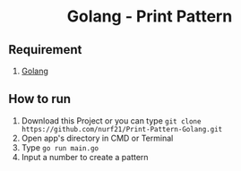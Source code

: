 <h1 align='center'>Golang - Print Pattern</h1>

## Requirement

1. <a href="https://golang.org/doc/install">Golang</a>

## How to run

1. Download this Project or you can type `git clone https://github.com/nurf21/Print-Pattern-Golang.git`
2. Open app's directory in CMD or Terminal
3. Type `go run main.go`
4. Input a number to create a pattern
